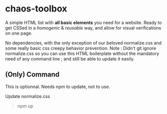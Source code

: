 # chaos-toolbox
A simple HTML list with **all basic elements** you need for a website. Ready to get CSSed in a *homogenic* &amp; *reusable* way, and allow for visual verifications on one page.

No dependencies, with the only exception of our beloved normalize.css and some really basic css creepy behavior prevention.
Note : Didn't git ignore normalize.css so you can use this HTML boilerplate without the mandatory need of any command line ; and still be able to update it easily.

## (Only) Command

This is optionnal.
Needs npm to update, not to use.

Update normalize.css
> npm up
